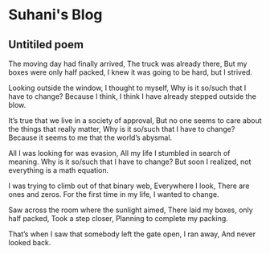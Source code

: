 # Suhani's Blog
## Untitiled poem

The moving day had finally arrived,
The truck was already there,
But my boxes were only half packed,
I knew it was going to be hard, but I strived.

Looking outside the window,
I thought to myself,
Why is it so/such that I have to change?
Because I think, I think I have already stepped outside the blow.

It’s true that we live in a society of approval,
But no one seems to care about the things that really matter,
Why is it so/such that I have to change?
Because it seems to me that the world’s abysmal.

All I was looking for was evasion,
All my life I stumbled in search of meaning.
Why is it so/such that I have to change?
But soon I realized, not everything is a math equation.

I was trying to climb out of that binary web,
Everywhere I look,
There are ones and zeros.
For the first time in my life,
I wanted to change.

Saw across the room where the sunlight aimed,
There laid my boxes, only half packed,
Took a step closer,
Planning to complete my packing.

That’s when I saw that somebody left the gate open,
I ran away,
And never looked back.
